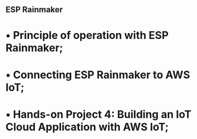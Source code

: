 ## ESP Rainmaker

# • Principle of operation with ESP Rainmaker;
# • Connecting ESP Rainmaker to AWS IoT;
# • Hands-on Project 4: Building an IoT Cloud Application with AWS IoT;
